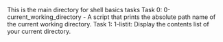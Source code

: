 This is the main directory for shell basics tasks
Task 0: 0-current_working_directory - A script that prints the absolute path name of the current working directory.
Task 1: 1-listit: Display the contents list of your current directory.
